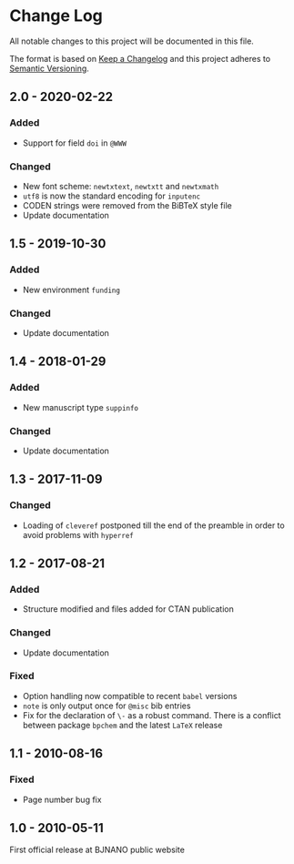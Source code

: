 # Change Log
All notable changes to this project will be documented in this file.

The format is based on [Keep a Changelog](http://keepachangelog.com/)
and this project adheres to [Semantic Versioning](http://semver.org/).

## 2.0 - 2020-02-22

### Added
- Support for field `doi` in `@WWW`
 
### Changed
- New font scheme: `newtxtext`, `newtxtt` and `newtxmath`
- `utf8` is now the standard encoding for `inputenc`
- CODEN strings were removed from the BiBTeX style file
- Update documentation


## 1.5 - 2019-10-30

### Added
- New environment `funding`

### Changed
- Update documentation


## 1.4 - 2018-01-29

### Added
- New manuscript type `suppinfo`

### Changed
- Update documentation


## 1.3 - 2017-11-09

### Changed
- Loading of `cleveref` postponed till the end of the preamble in order to avoid problems with `hyperref`


## 1.2 - 2017-08-21

### Added
- Structure modified and files added for CTAN publication

### Changed
- Update documentation

### Fixed
- Option handling now compatible to recent `babel` versions
- `note` is only output once for `@misc` bib entries
- Fix for the declaration of `\-` as a robust command. There is a conflict between package `bpchem` and the latest `LaTeX` release


## 1.1 - 2010-08-16

### Fixed
- Page number bug fix


## 1.0 - 2010-05-11
First official release at BJNANO public website

